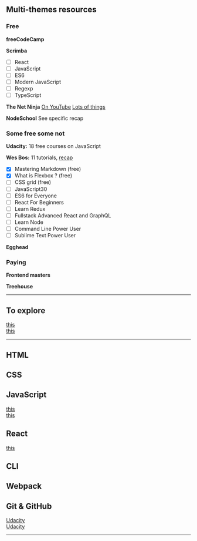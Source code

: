 ## Multi-themes resources

### Free

__freeCodeCamp__

__Scrimba__
- [ ] React
- [ ] JavaScript
- [ ] ES6
- [ ] Modern JavaScript
- [ ] Regexp
- [ ] TypeScript

__The Net Ninja__ [On YouTube](https://www.youtube.com/channel/UCW5YeuERMmlnqo4oq8vwUpg)
[Lots of things](https://www.youtube.com/channel/UCW5YeuERMmlnqo4oq8vwUpg/playlists)

__NodeSchool__ See specific recap


### Some free some not
__Udacity:__ 18 free courses on JavaScript

__Wes Bos:__ 11 tutorials, [recap](https://wesbos.com/courses/)
- [x] Mastering Markdown (free)
- [x] What is Flexbox ? (free)
- [ ] CSS grid (free)
- [ ] JavaScript30
- [ ] ES6 for Everyone
- [ ] React For Beginners
- [ ] Learn Redux
- [ ] Fullstack Advanced React and GraphQL
- [ ] Learn Node
- [ ] Command Line Power User
- [ ] Sublime Text Power User

__Egghead__



### Paying

__Frontend masters__

__Treehouse__

---

## To explore

[this](https://tylermcginnis.com/subscribe/)  
[this](https://www.robinwieruch.de/node-express-server-rest-api/)


---

## HTML

## CSS

## JavaScript

[this](https://github.com/ryanmcdermott/clean-code-javascript)  
[this](https://learnvanillajs.com/roadmap/)

## React

[this](https://roadtoreact.com/course-details?courseId=THE_ROAD_TO_LEARN_REACT)

## CLI

## Webpack

## Git & GitHub
[Udacity](https://eu.udacity.com/course/optimize-your-github--ud247)  
[Udacity](https://eu.udacity.com/course/how-to-use-git-and-github--ud775)


---
